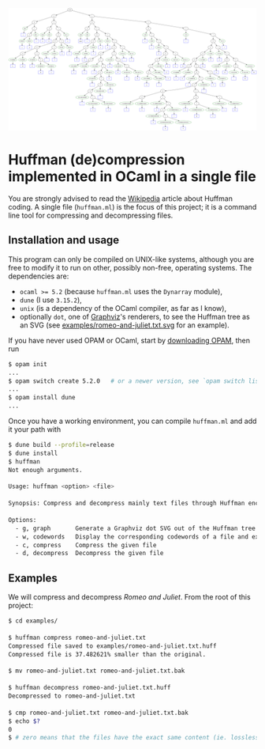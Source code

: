 
![Romeo and Juliet script as a Huffman tree](examples/romeo-and-juliet.txt.svg)

# Huffman (de)compression implemented in OCaml in a single file

You are strongly advised to read the
[Wikipedia](https://en.wikipedia.org/wiki/Huffman_coding) article
about Huffman coding. A single file (`huffman.ml`) is the focus of
this project; it is a command line tool for compressing and
decompressing files.

## Installation and usage

This program can only be compiled on UNIX-like systems, although you
are free to modify it to run on other, possibly non-free, operating
systems. The dependencies are:

- `ocaml >= 5.2` (because `huffman.ml` uses the `Dynarray` module),
- `dune` (I use `3.15.2`),
- `unix` (is a dependency of the OCaml compiler, as far as I know),
- optionally `dot`, one of [Graphviz](https://graphviz.org/)'s
  renderers, to see the Huffman tree as an SVG (see
  [examples/romeo-and-juliet.txt.svg](examples/romeo-and-juliet.txt.svg)
  for an example).

If you have never used OPAM or OCaml, start by [downloading
OPAM](https://opam.ocaml.org/doc/Install.html), then run

```sh
$ opam init
...
$ opam switch create 5.2.0   # or a newer version, see `opam switch list-available`
...
$ opam install dune
...
```

Once you have a working environment, you can compile `huffman.ml` and
add it your path with

```sh
$ dune build --profile=release
$ dune install
$ huffman
Not enough arguments.

Usage: huffman <option> <file>

Synopsis: Compress and decompress mainly text files through Huffman encoding.

Options:
  - g, graph       Generate a Graphviz dot SVG out of the Huffman tree of the given file
  - w, codewords   Display the corresponding codewords of a file and exit
  - c, compress    Compress the given file
  - d, decompress  Decompress the given file
```

## Examples

We will compress and decompress *Romeo and Juliet*. From the root of
this project:

```sh
$ cd examples/

$ huffman compress romeo-and-juliet.txt
Compressed file saved to examples/romeo-and-juliet.txt.huff
Compressed file is 37.482621% smaller than the original.

$ mv romeo-and-juliet.txt romeo-and-juliet.txt.bak

$ huffman decompress romeo-and-juliet.txt.huff
Decompressed to romeo-and-juliet.txt

$ cmp romeo-and-juliet.txt romeo-and-juliet.txt.bak
$ echo $?
0
$ # zero means that the files have the exact same content (ie. lossless compression)
```
